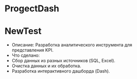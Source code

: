 ﻿# ProgectDash
# NewTest
- Описание:  Разработка аналитического инструмента для представления KPI.  
- Что сделано:  
- Сбор данных из разных источников (SQL, Excel).  
- Очистка данных и их обработка.  
- Разработка интерактивного дашборда (Dash).  
